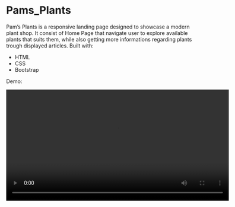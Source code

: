 # Pams_Plants
Pam’s Plants is a responsive landing page designed to showcase a modern plant shop. It consist of Home Page that navigate user to explore available plants that suits them, while also getting more informations regarding plants trough displayed articles.
Built with: 
- HTML
- CSS
- Bootstrap

Demo:

<video src="./landing page.mp4" controls width="600"></video>



